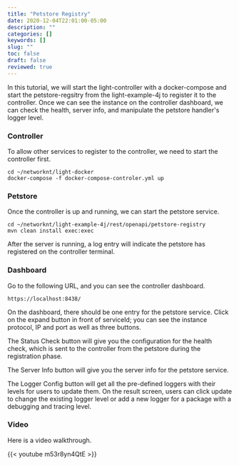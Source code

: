 ```yaml
---
title: "Petstore Registry"
date: 2020-12-04T22:01:00-05:00
description: ""
categories: []
keywords: []
slug: ""
toc: false
draft: false
reviewed: true
---
```


In this tutorial, we will start the light-controller with a docker-compose and start the petstore-regsitry from the light-example-4j to register it to the controller. Once we can see the instance on the controller dashboard, we can check the health, server info, and manipulate the petstore handler's logger level.

### Controller

To allow other services to register to the controller, we need to start the controller first.

```
cd ~/networknt/light-docker
docker-compose -f docker-compose-controler.yml up
```

### Petstore

Once the controller is up and running, we can start the petstore service.

```
cd ~/networknt/light-example-4j/rest/openapi/petstore-registry
mvn clean install exec:exec
```

After the server is running, a log entry will indicate the petstore has registered on the controller terminal.

### Dashboard

Go to the following URL, and you can see the controller dashboard.

```
https://localhost:8438/
```

On the dashboard, there should be one entry for the petstore service. Click on the expand button in front of serviceId; you can see the instance protocol, IP and port as well as three buttons. 

The Status Check button will give you the configuration for the health check, which is sent to the controller from the petstore during the registration phase. 

The Server Info button will give you the server info for the petstore service.

The Logger Config button will get all the pre-defined loggers with their levels for users to update them. On the result screen, users can click update to change the existing logger level or add a new logger for a package with a debugging and tracing level.

### Video

Here is a video walkthrough. 

{{< youtube m53r8yn4QtE >}}

